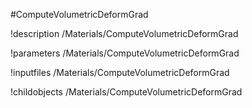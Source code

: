 <!-- MOOSE Object Documentation Stub: Remove this when content is added. -->
#ComputeVolumetricDeformGrad

!description /Materials/ComputeVolumetricDeformGrad

!parameters /Materials/ComputeVolumetricDeformGrad

!inputfiles /Materials/ComputeVolumetricDeformGrad

!childobjects /Materials/ComputeVolumetricDeformGrad
